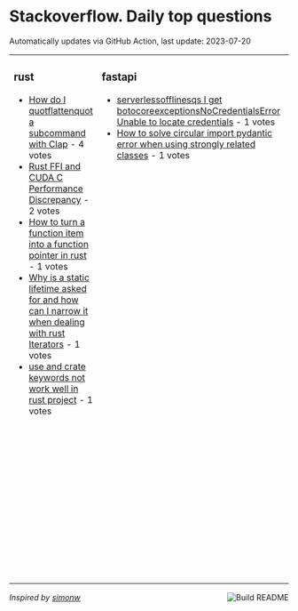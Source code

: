 # Stackoverflow. Daily top questions 

Automatically updates via GitHub Action, last update: <!-- date starts -->2023-07-20<!-- date ends -->


<table><tr><td valign="top" width="33%">

### rust
<!-- rust starts -->
* [How do I quotflattenquot a subcommand with Clap](https://stackoverflow.com/questions/76730479/how-do-i-flatten-a-subcommand-with-clap) - 4 votes
* [Rust FFI and CUDA C Performance Discrepancy](https://stackoverflow.com/questions/76727900/rust-ffi-and-cuda-c-performance-discrepancy) - 2 votes
* [How to turn a function item into a function pointer in rust](https://stackoverflow.com/questions/76722820/how-to-turn-a-function-item-into-a-function-pointer-in-rust) - 1 votes
* [Why is a static lifetime asked for and how can I narrow it when dealing with rust Iterators](https://stackoverflow.com/questions/76721828/why-is-a-static-lifetime-asked-for-and-how-can-i-narrow-it-when-dealing-with-rus) - 1 votes
* [use and crate keywords not work well in rust project](https://stackoverflow.com/questions/76719072/use-and-crate-keywords-not-work-well-in-rust-project) - 1 votes
<!-- rust ends -->
</td><td valign="top" width="34%">


### fastapi
<!-- fastapi starts -->
* [serverlessofflinesqs  I get botocoreexceptionsNoCredentialsError Unable to locate credentials](https://stackoverflow.com/questions/76721321/serverless-offline-sqs-i-get-botocore-exceptions-nocredentialserror-unable-to) - 1 votes
* [How to solve circular import  pydantic error when using strongly related classes](https://stackoverflow.com/questions/76717651/how-to-solve-circular-import-pydantic-error-when-using-strongly-related-classe) - 1 votes
<!-- fastapi ends -->
</td><td valign="top" width="34%">


### pandas
<!-- pandas starts -->
* [Calculate the rolling mean by group with conditions for each rows in a Pandas DataFrame](https://stackoverflow.com/questions/76731084/calculate-the-rolling-mean-by-group-with-conditions-for-each-rows-in-a-pandas-da) - 3 votes
* [Pandas Combining Rolling Features With Group By](https://stackoverflow.com/questions/76721661/pandas-combining-rolling-features-with-group-by) - 2 votes
* [How to add two pandas data frames and keep both indexes](https://stackoverflow.com/questions/76729370/how-to-add-two-pandas-data-frames-and-keep-both-indexes) - 2 votes
* [Pandas Rolling Aggregations that take into account missing values](https://stackoverflow.com/questions/76722538/pandas-rolling-aggregations-that-take-into-account-missing-values) - 2 votes
* [Resize a numpy array of lists so that so that the lists all have the same length and dtype of numpy array can be inferred correctly](https://stackoverflow.com/questions/76729250/resize-a-numpy-array-of-lists-so-that-so-that-the-lists-all-have-the-same-length) - 2 votes
<!-- pandas ends -->
</td></tr></table>

<a href="https://github.com/hp0404/hp0404/actions"><img src="https://github.com/hp0404/hp0404/workflows/Build%20README/badge.svg" align="right" alt="Build README"></a> <p>*Inspired by  [simonw](https://github.com/simonw/simonw)*</p>
